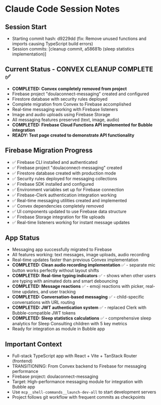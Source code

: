 # Claude Code Session Notes

## Session Start
- Starting commit hash: d9229dd (fix: Remove unused functions and imports causing TypeScript build errors)
- Session commits: [cleanup commit, a58681b (sleep statistics implementation)]

## Current Status - CONVEX CLEANUP COMPLETE ✅
- **COMPLETED: Convex completely removed from project**
- Firebase project "doulaconnect-messaging" created and configured
- Firestore database with security rules deployed
- Complete migration from Convex to Firebase accomplished
- Real-time messaging working with Firebase listeners
- Image and audio uploads using Firebase Storage
- All messaging features preserved (text, image, audio)
- **COMPLETED: Firebase Cloud Functions API implemented for Bubble integration**
- **READY: Test page created to demonstrate API functionality**

## Firebase Migration Progress
- ✅ Firebase CLI installed and authenticated
- ✅ Firebase project "doulaconnect-messaging" created
- ✅ Firestore database created with production mode
- ✅ Security rules deployed for messaging collections
- ✅ Firebase SDK installed and configured
- ✅ Environment variables set up for Firebase connection
- ✅ Firebase-Clerk authentication integration working
- ✅ Real-time messaging utilities created and implemented
- ✅ Convex dependencies completely removed
- ✅ UI components updated to use Firebase data structure
- ✅ Firebase Storage integration for file uploads
- ✅ Real-time listeners working for instant message updates

## App Status
- Messaging app successfully migrated to Firebase
- All features working: text messages, image uploads, audio recording
- Real-time updates faster than previous Convex implementation
- **COMPLETED: Clean audio recording implementation** ✅ - separate mic button works perfectly without layout shifts
- **COMPLETED: Real-time typing indicators** ✅ - shows when other users are typing with animated dots and smart debouncing
- **COMPLETED: Message reactions** ✅ - emoji reactions with picker, real-time updates, and user tracking
- **COMPLETED: Conversation-based messaging** ✅ - child-specific conversations with URL routing
- **COMPLETED: JWT authentication system** ✅ - replaced Clerk with Bubble-compatible JWT tokens
- **COMPLETED: Sleep statistics calculations** ✅ - comprehensive sleep analytics for Sleep Consulting children with 5 key metrics
- Ready for integration as module in Bubble app

## Important Context
- Full-stack TypeScript app with React + Vite + TanStack Router (frontend)
- TRANSITIONING: From Convex backend to Firebase for messaging performance
- Firebase project: doulaconnect-messaging
- Target: High-performance messaging module for integration with Bubble app
- Use `mcp__shell-commands__launch-dev-all` to start development servers
- Project follows git workflow with frequent commits as checkpoints